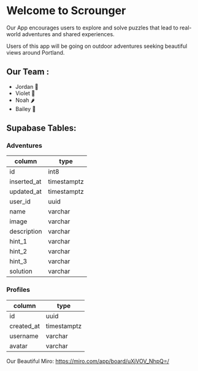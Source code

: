 # Welcome to Scrounger

Our App encourages users to explore and solve puzzles that lead to real-world adventures and shared experiences.

Users of this app will be going on outdoor adventures seeking beautiful views around Portland.

## Our Team :

- Jordan :climbing:
- Violet :cowboy_hat_face:
- Noah :hot_pepper:
- Bailey :parrot:

## Supabase Tables:

### Adventures 

| column | type |
| -------- | -------- |
| id  | int8  |
| inserted_at | timestamptz |
| updated_at | timestamptz |
| user_id | uuid |
|  name  | varchar   |
| image   | varchar   |
| description | varchar |
| hint_1 | varchar |
| hint_2 | varchar |
| hint_3 | varchar |
| solution | varchar |

### Profiles

| column | type |
| -------- | -------- |
| id | uuid |
| created_at | timestamptz |
| username | varchar |
| avatar | varchar |



Our Beautiful Miro:
https://miro.com/app/board/uXjVOV_NhpQ=/
